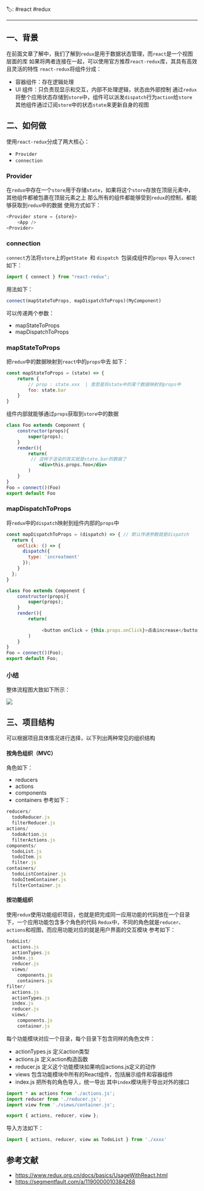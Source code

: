 🏷: #react #redux
***
## 一、背景
在前面文章了解中，我们了解到`redux`是用于数据状态管理，而`react`是一个视图层面的库
如果将两者连接在一起，可以使用官方推荐`react-redux`库，其具有高效且灵活的特性
`react-redux`将组件分成：
- 容器组件：存在逻辑处理
- UI 组件：只负责现显示和交互，内部不处理逻辑，状态由外部控制
通过`redux`将整个应用状态存储到`store`中，组件可以派发`dispatch`行为`action`给`store`
其他组件通过订阅`store`中的状态`state`来更新自身的视图
## 二、如何做
使用`react-redux`分成了两大核心：
- `Provider`
- `connection`
### Provider
在`redux`中存在一个`store`用于存储`state`，如果将这个`store`存放在顶层元素中，其他组件都被包裹在顶层元素之上
那么所有的组件都能够受到`redux`的控制，都能够获取到`redux`中的数据
使用方式如下：
```javascript
<Provider store = {store}>
    <App />
<Provider>
```
### connection
`connect`方法将`store`上的`getState `和 `dispatch `包装成组件的`props`
导入`conect`如下：
```javascript
import { connect } from "react-redux";
```
用法如下：
```javascript
connect(mapStateToProps, mapDispatchToProps)(MyComponent)
```
可以传递两个参数：
- mapStateToProps
- mapDispatchToProps
### mapStateToProps
把`redux`中的数据映射到`react`中的`props`中去
如下：
```jsx
const mapStateToProps = (state) => {
    return {
        // prop : state.xxx  | 意思是将state中的某个数据映射到props中
        foo: state.bar
    }
}
```
组件内部就能够通过`props`获取到`store`中的数据
```jsx
class Foo extends Component {
    constructor(props){
        super(props);
    }
    render(){
        return(
         // 这样子渲染的其实就是state.bar的数据了
            <div>this.props.foo</div>
        )
    }
}
Foo = connect()(Foo)
export default Foo
```
### mapDispatchToProps
将`redux`中的`dispatch`映射到组件内部的`props`中
```jsx
const mapDispatchToProps = (dispatch) => { // 默认传递参数就是dispatch
  return {
    onClick: () => {
      dispatch({
        type: 'increatment'
      });
    }
  };
}

```
```javascript
class Foo extends Component {
    constructor(props){
        super(props);
    }
    render(){
        return(
         
             <button onClick = {this.props.onClick}>点击increase</button>
        )
    }
}
Foo = connect()(Foo);
export default Foo;
```
### 小结
整体流程图大致如下所示：

 ![](https://static.vue-js.com/3e47db10-e7dc-11eb-85f6-6fac77c0c9b3.png)
## 三、项目结构
可以根据项目具体情况进行选择，以下列出两种常见的组织结构
#### 按角色组织（MVC）
角色如下：
- reducers 
- actions
- components 
- containers 
参考如下：
```javascript
reducers/
  todoReducer.js
  filterReducer.js
actions/
  todoAction.js
  filterActions.js
components/
  todoList.js
  todoItem.js
  filter.js
containers/
  todoListContainer.js
  todoItemContainer.js
  filterContainer.js
```
#### 按功能组织
使用`redux`使用功能组织项目，也就是把完成同一应用功能的代码放在一个目录下，一个应用功能包含多个角色的代码
`Redux`中，不同的角色就是`reducer`、`actions`和视图，而应用功能对应的就是用户界面的交互模块
参考如下：
```javascript
todoList/
  actions.js
  actionTypes.js
  index.js
  reducer.js
  views/
    components.js
    containers.js
filter/
  actions.js
  actionTypes.js
  index.js
  reducer.js
  views/
    components.js
    container.js
```
每个功能模块对应一个目录，每个目录下包含同样的角色文件：
- actionTypes.js 定义action类型
- actions.js 定义action构造函数
- reducer.js  定义这个功能模块如果响应actions.js定义的动作
- views 包含功能模块中所有的React组件，包括展示组件和容器组件
- index.js 把所有的角色导入，统一导出
其中`index`模块用于导出对外的接口
```javascript
import * as actions from './actions.js';
import reducer from './reducer.js';
import view from './views/container.js';

export { actions, reducer, view };
```
导入方法如下：
```javascript
import { actions, reducer, view as TodoList } from './xxxx'
```
## 参考文献
- https://www.redux.org.cn/docs/basics/UsageWithReact.html
- https://segmentfault.com/a/1190000010384268
